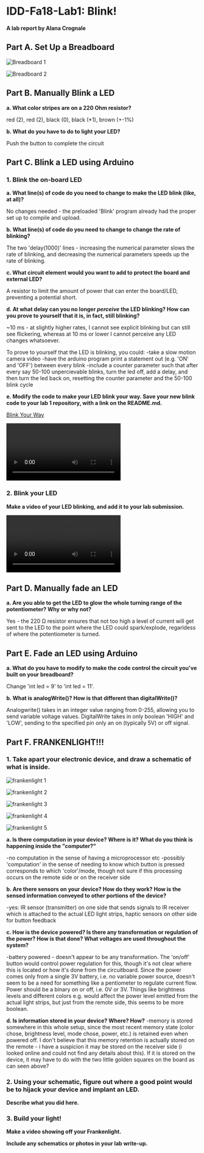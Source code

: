 # IDD-Fa18-Lab1: Blink!

**A lab report by Alana Crognale**

## Part A. Set Up a Breadboard

![Breadboard 1](https://github.com/AlanaCrognale/IDD-Fa18-Lab1/blob/master/breadboard%201.png)

![Breadboard 2](https://github.com/AlanaCrognale/IDD-Fa18-Lab1/blob/master/breadboard%202.png)


## Part B. Manually Blink a LED

**a. What color stripes are on a 220 Ohm resistor?**

red (2), red (2), black (0), black (*1), brown (+-1%)
 
**b. What do you have to do to light your LED?**

Push the button to complete the circuit

## Part C. Blink a LED using Arduino

### 1. Blink the on-board LED

**a. What line(s) of code do you need to change to make the LED blink (like, at all)?**

No changes needed - the preloaded 'Blink' program already had the proper set up to compile and upload.

**b. What line(s) of code do you need to change to change the rate of blinking?**

The two 'delay(1000)' lines - increasing the numerical parameter slows the rate of blinking, and decreasing the numerical parameters speeds up the rate of blinking.

**c. What circuit element would you want to add to protect the board and external LED?**

A resistor to limit the amount of power that can enter the board/LED, preventing a potential short.
 
**d. At what delay can you no longer *perceive* the LED blinking? How can you prove to yourself that it is, in fact, still blinking?**

~10 ms - at slightly higher rates, I cannot see explicit blinking but can still see flickering, whereas at 10 ms or lower I cannot perceive any LED changes whatsoever.

To prove to yourself that the LED is blinking, you could:
-take a slow motion camera video
-have the arduino program print a statement out (e.g. 'ON' and 'OFF') between every blink
-include a counter parameter such that after every say 50-100 unpercievable blinks, turn the led off, add a delay, and then turn the led back on, resetting the counter parameter and the 50-100 blink cycle

**e. Modify the code to make your LED blink your way. Save your new blink code to your lab 1 repository, with a link on the README.md.**

[Blink Your Way](https://github.com/AlanaCrognale/IDD-Fa18-Lab1/blob/master/Blink_your_way.ino)


![Blink_Your_Way](https://github.com/AlanaCrognale/IDD-Fa18-Lab1/blob/master/IMG_0423.MOV)

### 2. Blink your LED

**Make a video of your LED blinking, and add it to your lab submission.**

![External LED Blink](https://github.com/AlanaCrognale/IDD-Fa18-Lab1/blob/master/IMG_0424.MOV)


## Part D. Manually fade an LED

**a. Are you able to get the LED to glow the whole turning range of the potentiometer? Why or why not?**

Yes - the 220 Ω resistor ensures that not too high a level of current will get sent to the LED to the point where the LED could spark/explode, regarldess of where the potentiometer is turned.

## Part E. Fade an LED using Arduino

**a. What do you have to modify to make the code control the circuit you've built on your breadboard?**

Change 'int led = 9' to 'int led = 11'.

**b. What is analogWrite()? How is that different than digitalWrite()?**

Analogwrite() takes in an integer value ranging from 0-255, allowing you to send variable voltage values.  DigitalWrite takes in only boolean 'HIGH' and 'LOW', sending to the specified pin only an on (typically 5V) or off signal.

## Part F. FRANKENLIGHT!!!

### 1. Take apart your electronic device, and draw a schematic of what is inside. 

![frankenlight 1](https://github.com/AlanaCrognale/IDD-Fa18-Lab1/blob/master/frankenlight%201.png)

![frankenlight 2](https://github.com/AlanaCrognale/IDD-Fa18-Lab1/blob/master/frankenlight%202.png)

![frankenlight 3](https://github.com/AlanaCrognale/IDD-Fa18-Lab1/blob/master/frankenlight%203.png)

![frankenlight 4](https://github.com/AlanaCrognale/IDD-Fa18-Lab1/blob/master/frankenlight%204.png)

![frankenlight 5](https://github.com/AlanaCrognale/IDD-Fa18-Lab1/blob/master/frankenlight%205.png)


**a. Is there computation in your device? Where is it? What do you think is happening inside the "computer?"**

-no computation in the sense of having a microprocessor etc
-possibly 'computation' in the sense of needing to know which button is pressed corresponds to which 'color'/mode, though not sure if this processing occurs on the remote side or on the receiver side

**b. Are there sensors on your device? How do they work? How is the sensed information conveyed to other portions of the device?**

-yes: IR sensor (transmitter) on one side that sends signals to IR receiver which is attached to the actual LED light strips, haptic sensors on other side for button feedback

**c. How is the device powered? Is there any transformation or regulation of the power? How is that done? What voltages are used throughout the system?**

-battery powered - doesn't appear to be any transformation.  The 'on/off' button would control power regulation for this, though it's not clear where this is located or how it's done from the circuitboard.  Since the power comes only from a single 3V battery, i.e. no variable power source, doesn't seem to be a need for something like a pentiometer to regulate current flow. Power should be a binary on or off, i.e. 0V or 3V. Things like brightness levels and different colors e.g. would affect the power level emitted from the actual light strips, but just from the remote side, this seems to be more boolean.

**d. Is information stored in your device? Where? How?**
-memory is stored somewhere in this whole setup, since the most recent memory state (color chose, brightness level, mode chose, power, etc.) is retained even when powered off.  I don't believe that this memory retention is actually stored on the remote - i have a suspicion it may be stored on the receiver side (i looked online and could not find any details about this).  If it is stored on the device, it may have to do with the two little golden squares on the board as can seen above?


### 2. Using your schematic, figure out where a good point would be to hijack your device and implant an LED.

**Describe what you did here.**

### 3. Build your light!

**Make a video showing off your Frankenlight.**

**Include any schematics or photos in your lab write-up.**
